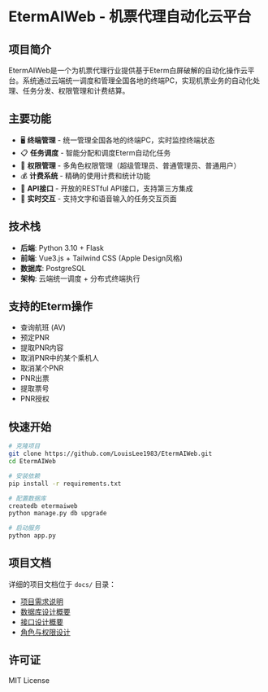# EtermAIWeb - 机票代理自动化云平台

## 项目简介

EtermAIWeb是一个为机票代理行业提供基于Eterm白屏破解的自动化操作云平台。系统通过云端统一调度和管理全国各地的终端PC，实现机票业务的自动化处理、任务分发、权限管理和计费结算。

## 主要功能

- 🖥️ **终端管理** - 统一管理全国各地的终端PC，实时监控终端状态
- 📋 **任务调度** - 智能分配和调度Eterm自动化任务  
- 👥 **权限管理** - 多角色权限管理（超级管理员、普通管理员、普通用户）
- 💰 **计费系统** - 精确的使用计费和统计功能
- 🔌 **API接口** - 开放的RESTful API接口，支持第三方集成
- 💬 **实时交互** - 支持文字和语音输入的任务交互页面

## 技术栈

- **后端**: Python 3.10 + Flask
- **前端**: Vue3.js + Tailwind CSS (Apple Design风格)  
- **数据库**: PostgreSQL
- **架构**: 云端统一调度 + 分布式终端执行

## 支持的Eterm操作

- 查询航班 (AV)
- 预定PNR
- 提取PNR内容
- 取消PNR中的某个乘机人
- 取消某个PNR
- PNR出票
- 提取票号
- PNR授权

## 快速开始

```bash
# 克隆项目
git clone https://github.com/LouisLee1983/EtermAIWeb.git
cd EtermAIWeb

# 安装依赖
pip install -r requirements.txt

# 配置数据库
createdb etermaiweb
python manage.py db upgrade

# 启动服务
python app.py
```

## 项目文档

详细的项目文档位于 `docs/` 目录：

- [项目需求说明](docs/项目需求说明.md)
- [数据库设计概要](docs/数据库设计概要.md)
- [接口设计概要](docs/接口设计概要.md)
- [角色与权限设计](docs/角色与权限设计.md)

## 许可证

MIT License 